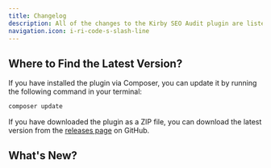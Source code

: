 ```yaml
---
title: Changelog
description: All of the changes to the Kirby SEO Audit plugin are listed here.
navigation.icon: i-ri-code-s-slash-line
---
```


## Where to Find the Latest Version?

If you have installed the plugin via Composer, you can update it by running the following command in your terminal:

```bash
composer update
```

If you have downloaded the plugin as a ZIP file, you can download the latest version from the [releases page](https://github.com/kirby-tools/kirby-seo-audit/releases) on GitHub.

## What's New?
